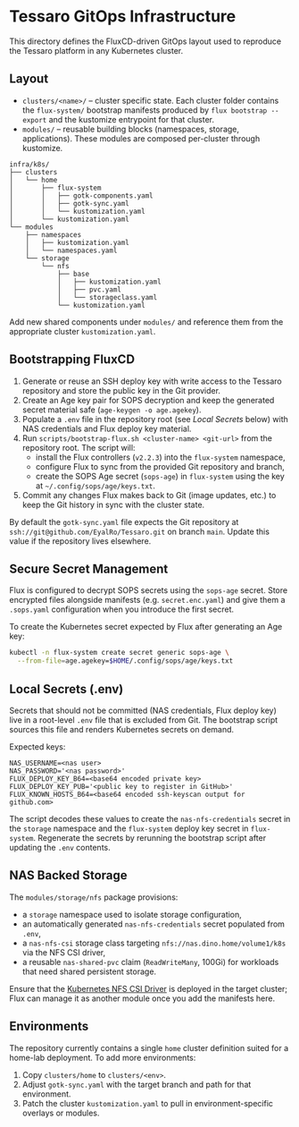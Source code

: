 # Tessaro GitOps Infrastructure

This directory defines the FluxCD-driven GitOps layout used to reproduce the Tessaro platform in any Kubernetes cluster.

## Layout

- `clusters/<name>/` – cluster specific state. Each cluster folder contains the `flux-system/` bootstrap manifests produced by `flux bootstrap --export` and the kustomize entrypoint for that cluster.
- `modules/` – reusable building blocks (namespaces, storage, applications). These modules are composed per-cluster through kustomize.

```
infra/k8s/
├── clusters
│   └── home
│       ├── flux-system
│       │   ├── gotk-components.yaml
│       │   ├── gotk-sync.yaml
│       │   └── kustomization.yaml
│       └── kustomization.yaml
└── modules
    ├── namespaces
    │   ├── kustomization.yaml
    │   └── namespaces.yaml
    └── storage
        └── nfs
            ├── base
            │   ├── kustomization.yaml
            │   ├── pvc.yaml
            │   └── storageclass.yaml
            └── kustomization.yaml
```

Add new shared components under `modules/` and reference them from the appropriate cluster `kustomization.yaml`.

## Bootstrapping FluxCD

1. Generate or reuse an SSH deploy key with write access to the Tessaro repository and store the public key in the Git provider.
2. Create an Age key pair for SOPS decryption and keep the generated secret material safe (`age-keygen -o age.agekey`).
3. Populate a `.env` file in the repository root (see *Local Secrets* below) with NAS credentials and Flux deploy key material.
4. Run `scripts/bootstrap-flux.sh <cluster-name> <git-url>` from the repository root. The script will:
    - install the Flux controllers (`v2.2.3`) into the `flux-system` namespace,
    - configure Flux to sync from the provided Git repository and branch,
    - create the SOPS Age secret (`sops-age`) in `flux-system` using the key at `~/.config/sops/age/keys.txt`.
5. Commit any changes Flux makes back to Git (image updates, etc.) to keep the Git history in sync with the cluster state.

By default the `gotk-sync.yaml` file expects the Git repository at `ssh://git@github.com/EyalRo/Tessaro.git` on branch `main`. Update this value if the repository lives elsewhere.

## Secure Secret Management

Flux is configured to decrypt SOPS secrets using the `sops-age` secret. Store encrypted files alongside manifests (e.g. `secret.enc.yaml`) and give them a `.sops.yaml` configuration when you introduce the first secret.

To create the Kubernetes secret expected by Flux after generating an Age key:

```bash
kubectl -n flux-system create secret generic sops-age \
  --from-file=age.agekey=$HOME/.config/sops/age/keys.txt
```

## Local Secrets (.env)

Secrets that should not be committed (NAS credentials, Flux deploy key) live in a root-level `.env` file that is excluded from Git. The bootstrap script sources this file and renders Kubernetes secrets on demand.

Expected keys:

```
NAS_USERNAME=<nas user>
NAS_PASSWORD='<nas password>'
FLUX_DEPLOY_KEY_B64=<base64 encoded private key>
FLUX_DEPLOY_KEY_PUB='<public key to register in GitHub>'
FLUX_KNOWN_HOSTS_B64=<base64 encoded ssh-keyscan output for github.com>
```

The script decodes these values to create the `nas-nfs-credentials` secret in the `storage` namespace and the `flux-system` deploy key secret in `flux-system`. Regenerate the secrets by rerunning the bootstrap script after updating the `.env` contents.

## NAS Backed Storage

The `modules/storage/nfs` package provisions:

- a `storage` namespace used to isolate storage configuration,
- an automatically generated `nas-nfs-credentials` secret populated from `.env`,
- a `nas-nfs-csi` storage class targeting `nfs://nas.dino.home/volume1/k8s` via the NFS CSI driver,
- a reusable `nas-shared-pvc` claim (`ReadWriteMany`, 100Gi) for workloads that need shared persistent storage.

Ensure that the [Kubernetes NFS CSI Driver](https://github.com/kubernetes-csi/csi-driver-nfs) is deployed in the target cluster; Flux can manage it as another module once you add the manifests here.

## Environments

The repository currently contains a single `home` cluster definition suited for a home-lab deployment. To add more environments:

1. Copy `clusters/home` to `clusters/<env>`.
2. Adjust `gotk-sync.yaml` with the target branch and path for that environment.
3. Patch the cluster `kustomization.yaml` to pull in environment-specific overlays or modules.
